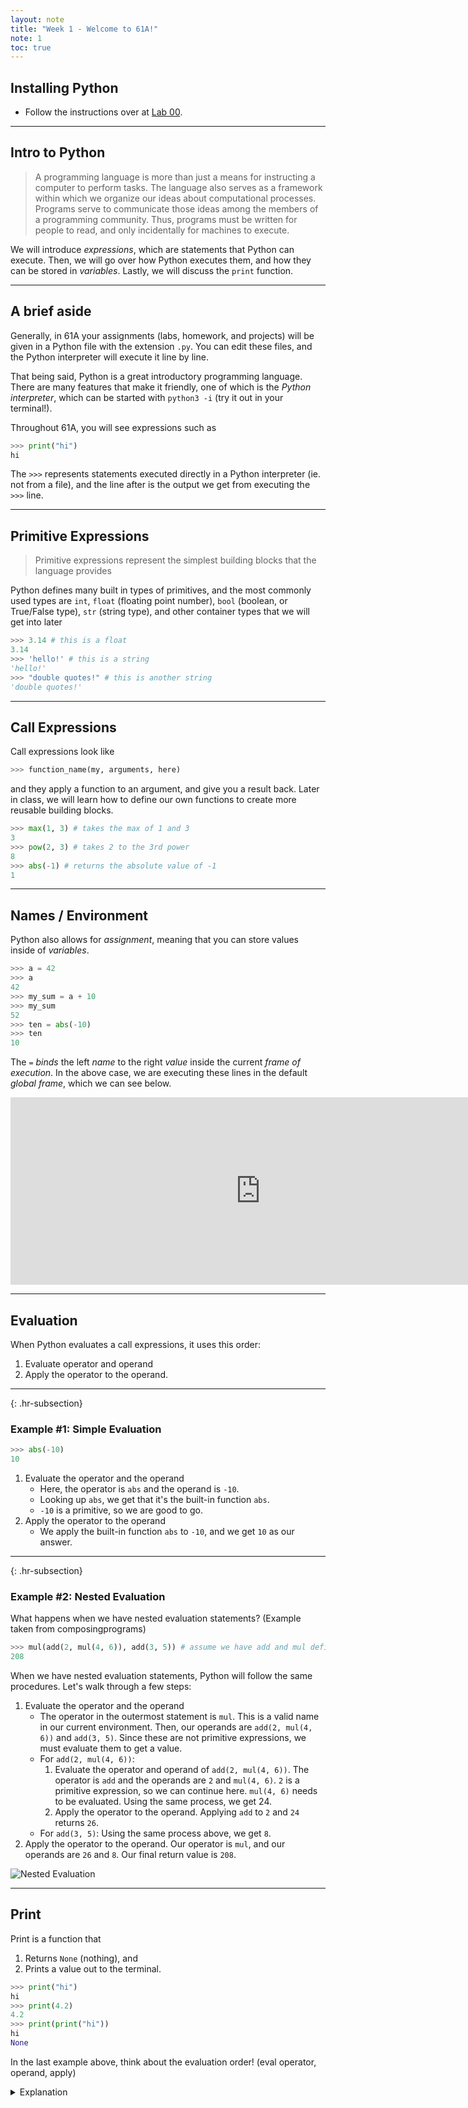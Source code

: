 ```yaml
---
layout: note
title: "Week 1 - Welcome to 61A!"
note: 1
toc: true
---
```


## Installing Python
- Follow the instructions over at [Lab 00](https://cs61a.org/lab/lab00/).

---

## Intro to Python
> A programming language is more than just a means for instructing a computer to perform tasks. The language also serves as a framework within which we organize our ideas about computational processes. Programs serve to communicate those ideas among the members of a programming community. Thus, programs must be written for people to read, and only incidentally for machines to execute.

We will introduce *expressions*, which are statements that Python can execute. Then, we will go over how Python executes them, and how they can be stored in *variables*. Lastly, we will discuss the `print` function.

---

## A brief aside
Generally, in 61A your assignments (labs, homework, and projects) will be given in a Python file with the extension `.py`. You can edit these files, and the Python interpreter will execute it line by line.

That being said, Python is a great introductory programming language. There are many features that make it friendly, one of which is the *Python interpreter*, which can be started with `python3 -i` (try it out in your terminal!).

Throughout 61A, you will see expressions such as
```python
>>> print("hi")
hi
```
The `>>>` represents statements executed directly in a Python interpreter (ie. not from a file), and the line after is the output we get from executing the `>>>` line.

---

## Primitive Expressions
> Primitive expressions represent the simplest building blocks that the language provides

Python defines many built in types of primitives, and the most commonly used types are `int`, `float` (floating point number), `bool` (boolean, or True/False type), `str` (string type), and other container types that we will get into later

```python
>>> 3.14 # this is a float
3.14
>>> 'hello!' # this is a string
'hello!'
>>> "double quotes!" # this is another string
'double quotes!'
```

---

## Call Expressions
Call expressions look like

```python
>>> function_name(my, arguments, here)
```

and they apply a function to an argument, and give you a result back. Later in class, we will learn how to define our own functions to create more reusable building blocks.

```python
>>> max(1, 3) # takes the max of 1 and 3
3
>>> pow(2, 3) # takes 2 to the 3rd power
8
>>> abs(-1) # returns the absolute value of -1
1
```

---

## Names / Environment
Python also allows for *assignment*, meaning that you can store values inside of *variables*.

```python
>>> a = 42
>>> a
42
>>> my_sum = a + 10
>>> my_sum
52
>>> ten = abs(-10)
>>> ten
10
```

The `=` *binds* the left *name* to the right *value* inside the current *frame of execution*. In the above case, we are executing these lines in the default *global frame*, which we can see below.

<iframe width="800" height="300" frameborder="0" src="https://pythontutor.com/iframe-embed.html#code=a%20%3D%2042%0Amy_sum%20%3D%20a%20%2B%2010%0Aten%20%3D%20abs%28-10%29&codeDivHeight=400&codeDivWidth=350&cumulative=true&curInstr=3&origin=composingprograms.js&py=3&rawInputLstJSON=%5B%5D"> </iframe>

---

## Evaluation
When Python evaluates a call expressions, it uses this order:
1. Evaluate operator and operand
2. Apply the operator to the operand.

---
{: .hr-subsection}

### Example #1: Simple Evaluation

```python
>>> abs(-10)
10
```

1. Evaluate the operator and the operand
    - Here, the operator is `abs` and the operand is `-10`.
    - Looking up `abs`, we get that it's the built-in function `abs`.
    - `-10` is a primitive, so we are good to go.
2. Apply the operator to the operand
    - We apply the built-in function `abs` to `-10`, and we get `10` as our answer.

---
{: .hr-subsection}

### Example #2: Nested Evaluation
What happens when we have nested evaluation statements? (Example taken from composingprograms)

```python
>>> mul(add(2, mul(4, 6)), add(3, 5)) # assume we have add and mul defined
208
```

When we have nested evaluation statements, Python will follow the same procedures. Let's walk through a few steps:

1. Evaluate the operator and the operand
    - The operator in the outermost statement is `mul`. This is a valid name in our current environment. Then, our operands are `add(2, mul(4, 6))` and `add(3, 5)`. Since these are not primitive expressions, we must evaluate them to get a value.
    - For `add(2, mul(4, 6))`:
        1. Evaluate the operator and operand of `add(2, mul(4, 6))`. The operator is `add` and the operands are `2` and `mul(4, 6)`. `2` is a primitive expression, so we can continue here. `mul(4, 6)` needs to be evaluated. Using the same process, we get 24.
        2. Apply the operator to the operand. Applying `add` to `2` and `24` returns `26`.
    - For `add(3, 5)`: Using the same process above, we get `8`.
2. Apply the operator to the operand. Our operator is `mul`, and our operands are `26` and `8`. Our final return value is `208`.

![Nested Evaluation](http://composingprograms.com/img/expression_tree.png)

---

## Print
Print is a function that
1. Returns `None` (nothing), and
2. Prints a value out to the terminal.

```python
>>> print("hi")
hi
>>> print(4.2)
4.2
>>> print(print("hi"))
hi
None
```

In the last example above, think about the evaluation order! (eval operator, operand, apply)

<details><summary markdown='span'>Explanation</summary>
1. Eval operator and operand of `print(print("hi"))`
    - Operator is `print`
    - Operand is `print("hi")`
        1. Eval operator and operand of `print("hi")`
	    - Operator is `print`
	    - Operand is `"hi"`
        2. Apply operator to operand. Here, `hi` is printed out to the terminal, and `None` is returned.
    - Operand is `None`
2. Apply `print` to `None`. `None` is printed out to the terminal, and `None` is returned.
</details>
